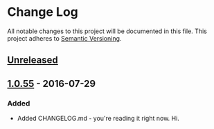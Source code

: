 # Change Log
All notable changes to this project will be documented in this file.
This project adheres to [Semantic Versioning](http://semver.org/).

## [Unreleased]

## [1.0.55] - 2016-07-29
### Added
- Added CHANGELOG.md - you're reading it right now. Hi.

[Unreleased]: https://github.com/olivierlacan/keep-a-changelog/compare/v1.0.55...HEAD
[1.0.55]: https://github.com/olivierlacan/keep-a-changelog/compare/v1.0.54...v1.0.55
